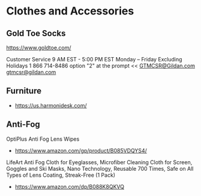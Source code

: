 # Clothes and Accessories

## Gold Toe Socks

https://www.goldtoe.com/


Customer Service
9 AM EST - 5:00 PM EST
Monday – Friday Excluding Holidays
1 866 714-8486 option "2" at the prompt  <<
GTMCSR@Gildan.com
gtmcsr@gildan.com

## Furniture

* https://us.harmonidesk.com/

## Anti-Fog

OptiPlus Anti Fog Lens Wipes
* https://www.amazon.com/gp/product/B085VDQYS4/

LifeArt Anti Fog Cloth for Eyeglasses, Microfiber Cleaning Cloth for Screen, Goggles and Ski Masks, Nano Technology, Reusable 700 Times, Safe on All Types of Lens Coating, Streak-Free (1 Pack)
* https://www.amazon.com/dp/B088K8QKVQ
